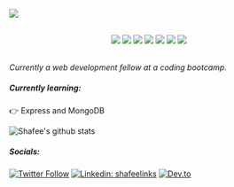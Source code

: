 [<img align='center' src="https://cdn.discordapp.com/attachments/746132622077591573/804222763866390548/Group_3.png" width="auto">](https://shafeeshafee.github.io/)


<br>
<div align="center">
    <img src="https://img.shields.io/badge/-HTML-000000?&style=flat&logo=html5&logoColor=E44D26"/>
    <img src="https://img.shields.io/badge/-CSS-000000?&style=flat&logo=css3&logoColor=42A5F5"/>
    <img src="https://img.shields.io/badge/-JavaScript-000000?style=flat&logo=javascript&logoColor=FFCA28" />
    <img src="https://img.shields.io/badge/-React-000000?style=flat&logo=react&logoColor=03AABF" />
    <img src="https://img.shields.io/badge/-Node.js-000000?&style=flat&logo=node.js&logoColor=8AC149"/>
    <img src="https://img.shields.io/badge/-MongoDB-000000?style=flat&logo=mongodb&logoColor=4AAA3C" />
    <img src="https://img.shields.io/badge/-MySQL-000000?style=flat&logo=mysql&logoColor=E6892E" />
</div>
<br>
<p><em>Currently a web development fellow at a coding bootcamp.</em></p>


##### Currently learning:
👉 Express and MongoDB

![Shafee's github stats](https://github-readme-stats.vercel.app/api?username=shafeeshafee&show_icons=true&theme=synthwave)

##### Socials:
  
[![Twitter Follow](https://img.shields.io/twitter/follow/ShafSunbather?style=social)](https://twitter.com/ShafSunbather)
[![Linkedin: shafeelinks](https://img.shields.io/badge/-shafeelinks-blue?style=flat-square&logo=Linkedin&logoColor=white&link=https://www.linkedin.com/in/shafeelinks/)](https://www.linkedin.com/in/shafeelinks/)
[![Dev.to](https://img.shields.io/badge/DEV.to-Blogs-pink)](https://dev.to/shafeetkh)

